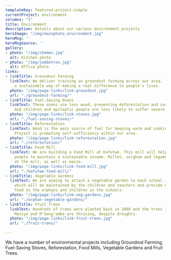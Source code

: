```yaml
---
templateKey: featured-project-simple
currentProject: environment
columns: "1"
title: Environment
description: Details about our various environment projects
heroImage: "/img/mainphoto_environment.jpg"
heroMsg: ''
heroMsgSource: ''
gallery:
- photo: "/img/chemex.jpg"
  alt: Kitchen photo
- photo: "/img/jumbotron.jpg"
  alt: Office photo
links:
- linkTitle: Groundnut Farming
  linkText: We deliver training on groundnut farming across our area. Training is
    a sustainable way of making a real difference to people's lives.
  photo: "/img/page-links/link-groundnut.jpg"
  url: "./groundnut-farming/"
- linkTitle: Fuel-Saving Ovens
  linkText: These ovens use less wood, preventing deforestation and saving money.
    And children and epileptic people are less likely to suffer severe burns.
  photo: "/img/page-links/link-stoves.jpg"
  url: "./fuel-saving-stoves/"
- linkTitle: Reforestation
  linkText: Wood is the main source of fuel for keeping warm and cooking. Our Reforestation
    Project is promoting self-sufficiency within our area.
  photo: "/img/page-links/link-reforestation.jpg"
  url: "./reforestation/"
- linkTitle: Food Mill
  linkText: We are building a Food Mill at Kafutwe. This mill will help the local
    people to maintain a sustainable income. Millet, sorghum and legumes can be ground
    at the mill, as well as maize.
  photo: "/img/page-links/link-food-mill.jpg"
  url: "./kafutwe-food-mill/"
- linkTitle: Vegetable Gardens
  linkText: We are aiming to attach a vegetable garden to each school in our area
    which will be maintained by the children and teachers and provide much needed
    food to the orphans and children in the schools.
  photo: "/img/page-links/link-veg-gardens.jpg"
  url: "./orphan-vegetable-gardens/"
- linkTitle: Fruit Trees
  linkText: Hundreds of trees were planted back in 2008 and the trees in Chitsime,
    Masiye and M'bang'ombe are thriving, despite droughts.
  photo: "/img/page-links/link-fruit-trees.jpg"
  url: "./fruit-trees/"

---
```

We have a number of environmental projects including Groundnut Farming, Fuel-Saving Stoves, Reforestation, Food Mills, Vegetable Gardens and Fruit Trees.